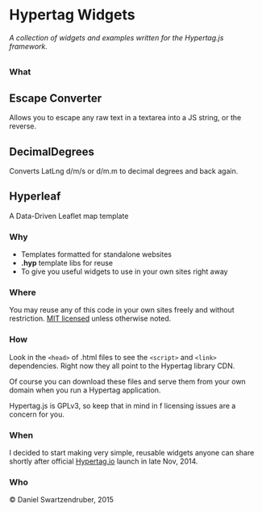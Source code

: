 # Hypertag Widgets
###### A collection of widgets and examples written for the Hypertag.js framework.

### What

__Escape Converter__
----
Allows you to escape any raw text in a textarea into a JS string, or the reverse.

__DecimalDegrees__
----
Converts LatLng d/m/s or d/m.m to decimal degrees and back again. 

__Hyperleaf__ 
----        
A Data-Driven Leaflet map template 

### Why

* Templates formatted for standalone websites
* __.hyp__ template libs for reuse
* To give you useful widgets to use in your own sites right away

### Where

You may reuse any of this code in your own sites freely and without restriction.
[MIT licensed](http://opensource.org/licenses/MIT) unless otherwise noted.

### How

Look in the ```<head>``` of .html files to see the ```<script>``` and  ```<link>``` dependencies.  Right now they all point to the Hypertag library CDN.  
    
Of course you can download these files and serve them from your own domain when you run a Hypertag application.

Hypertag.js is GPLv3, so keep that in mind in f licensing issues are a concern for you.

### When

I decided to start making very simple, reusable widgets anyone can share shortly after official [Hypertag.io](http://hypertag.io) launch in late Nov, 2014.

### Who

© Daniel Swartzendruber, 2015